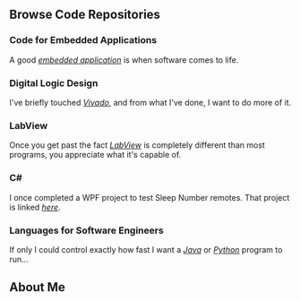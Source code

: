 ## Browse Code Repositories

### Code for Embedded Applications
A good *[embedded application](../embedded)* is when software comes to life.

### Digital Logic Design
I've briefly touched *[Vivado](../vivado)*, and from what I've done, I want to do more of it.

### LabView
Once you get past the fact *[LabView](../labview)* is completely different than most programs, you appreciate what it's capable of.

### C#
I once completed a WPF project to test Sleep Number remotes. That project is linked *[here](../c-sharp)*.

### Languages for Software Engineers
If only I could control exactly how fast I want a *[Java](../java)* or *[Python](../python)* program to run... 

## About Me
